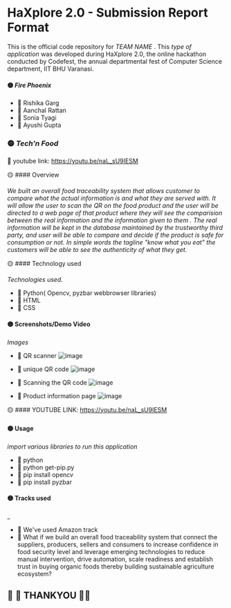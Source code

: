 # HaXplore 2.0 - Submission Report Format

This is the official code repository for _TEAM NAME_ . This _type of application_ was developed during HaXplore 2.0, 
the online hackathon conducted by Codefest, the annual departmental fest of Computer Science department, IIT BHU Varanasi.

#### :yellow_circle: _Fire Phoenix_

* :small_orange_diamond: Rishika Garg
* :small_orange_diamond: Aanchal Rattan
* :small_orange_diamond: Sonia Tyagi
* :small_orange_diamond: Ayushi Gupta

### :yellow_circle: _Tech'n Food_

:small_orange_diamond: youtube link: https://youtu.be/naL_sU9IESM

:yellow_circle: #### Overview

_We built an overall food traceability system that allows customer to compare what the actual information is and what they are served with. It will allow the user to scan the QR on the food product and the user will be directed to a web page of that product where they will see the comparision between the real information and the information given to them . The real information will be kept in the database maintained by the trustworthy third party, and user will be able to compare and decide if the product is safe for consumption or not.
In simple words the tagline "know what you eat" the customers will be able to see the authenticity of what they get._

:yellow_circle: #### Technology used

_Technologies used._
* :small_orange_diamond: Python( Opencv, pyzbar webbrowser libraries)
* :small_orange_diamond: HTML
* :small_orange_diamond: CSS

#### :yellow_circle: Screenshots/Demo Video

_Images_

* :small_orange_diamond: QR scanner
![image](https://user-images.githubusercontent.com/62802231/112743897-f90c0100-8fb8-11eb-9263-c50d3635e563.png)

* :small_orange_diamond: unique QR code
![image](https://user-images.githubusercontent.com/62802231/112743907-1b9e1a00-8fb9-11eb-8e76-23b90db757b5.png)

* :small_orange_diamond: Scanning the QR code
![image](https://user-images.githubusercontent.com/62802231/112743927-48523180-8fb9-11eb-8f31-cbaef5226ded.png)

* :small_orange_diamond: Product information page
![image](https://user-images.githubusercontent.com/62802231/112743942-6324a600-8fb9-11eb-9895-18103b76df0d.png)

:yellow_circle: #### YOUTUBE LINK: https://youtu.be/naL_sU9IESM




#### :yellow_circle: Usage

_import various libraries to run this application_
* :small_orange_diamond: python
* :small_orange_diamond: python get-pip.py
* :small_orange_diamond: pip install opencv
* :small_orange_diamond: pip install pyzbar


#### :yellow_circle: Tracks used
_
* :small_orange_diamond: We've used Amazon track
* :small_orange_diamond: What if we build an overall food traceability system that connect the suppliers, producers, sellers and consumers to increase confidence in food security level and leverage emerging technologies to reduce manual intervention, drive automation, scale readiness and establish trust in buying organic foods thereby building sustainable agriculture ecosystem?





## :small_orange_diamond: :small_orange_diamond: THANKYOU :small_orange_diamond::small_orange_diamond:

